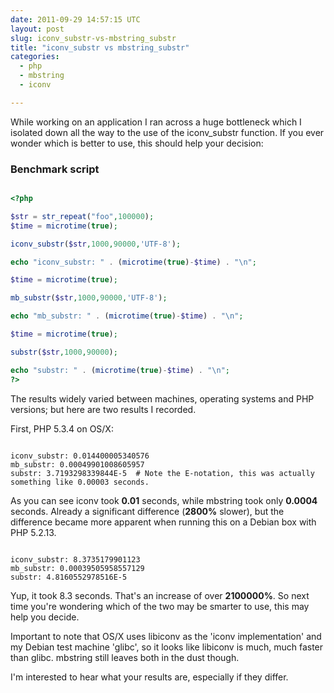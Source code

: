 ```yaml
---
date: 2011-09-29 14:57:15 UTC
layout: post
slug: iconv_substr-vs-mbstring_substr
title: "iconv_substr vs mbstring_substr"
categories:
  - php
  - mbstring
  - iconv

---
```

<p>While working on an application I ran across a huge bottleneck which I isolated down all the way to the use of the iconv_substr function. If you ever wonder which is better to use, this should help your decision:</p>

<h3>Benchmark script</h3>

```php

<?php

$str = str_repeat("foo",100000);
$time = microtime(true);

iconv_substr($str,1000,90000,'UTF-8');

echo "iconv_substr: " . (microtime(true)-$time) . "\n";

$time = microtime(true);

mb_substr($str,1000,90000,'UTF-8');

echo "mb_substr: " . (microtime(true)-$time) . "\n";

$time = microtime(true);

substr($str,1000,90000);

echo "substr: " . (microtime(true)-$time) . "\n";
?>

```

<p>The results widely varied between machines, operating systems and PHP versions; but here are two results I recorded.</p>

<p>First, PHP 5.3.4 on OS/X:</p>

```

iconv_substr: 0.014400005340576
mb_substr: 0.00049901008605957
substr: 3.7193298339844E-5  # Note the E-notation, this was actually something like 0.00003 seconds.

```

<p>As you can see iconv took <strong>0.01</strong> seconds, while mbstring took only <strong>0.0004</strong> seconds. Already a significant difference (<strong>2800%</strong> slower), but the difference became more apparent when running this on a Debian box with PHP 5.2.13.</p>

```

iconv_substr: 8.3735179901123
mb_substr: 0.00039505958557129
substr: 4.8160552978516E-5

```

<p>Yup, it took 8.3 seconds. That's an increase of over <strong>2100000%</strong>. So next time you're wondering which of the two may be smarter to use, this may help you decide.</p>

<p>Important to note that OS/X uses libiconv as the 'iconv implementation' and my Debian test machine 'glibc', so it looks like libiconv is much, much faster than glibc. mbstring still leaves both in the dust though.</p>

<p>I'm interested to hear what your results are, especially if they differ.</p>